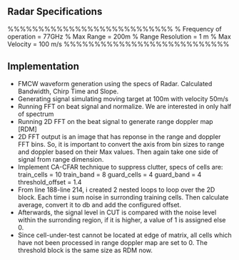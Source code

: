 ## Radar Specifications
%%%%%%%%%%%%%%%%%%%%%%%%%%%
% Frequency of operation = 77GHz
% Max Range = 200m
% Range Resolution = 1 m
% Max Velocity = 100 m/s
%%%%%%%%%%%%%%%%%%%%%%%%%%%

## Implementation
 * FMCW waveform generation using the specs of Radar. Calculated Bandwidth, Chirp Time and Slope.
 * Generating signal simulating moving target at 100m with velocity 50m/s
 * Running FFT on beat signal and normalize. We are interested in only half of spectrum
 * Running 2D FFT on the beat signal to generate range doppler map [RDM]
 * 2D FFT output is an image that has reponse in the range and doppler FFT bins. So, it is important to convert the axis from bin sizes to range and doppler based on their Max values. Then again take one side of signal from range dimension.
 * Implement CA-CFAR technique to suppress clutter, specs of cells are:
	train_cells = 10
	train_band = 8
	guard_cells = 4
	guard_band = 4
	threshold_offset = 1.4
 * From line 188-line 214, i created 2 nested loops to loop over the 2D block. Each time i sum noise in surronding training cells. Then calculate average, convert it to db and add the configured offset.
 * Afterwards, the signal level in CUT is compared with the noise level within the surronding region, if it is higher, a value of 1 is assigned else 0. 
 * Since cell-under-test cannot be located at edge of matrix, all cells which have not been processed in range doppler map are set to 0. The threshold block is the same size as RDM now.
